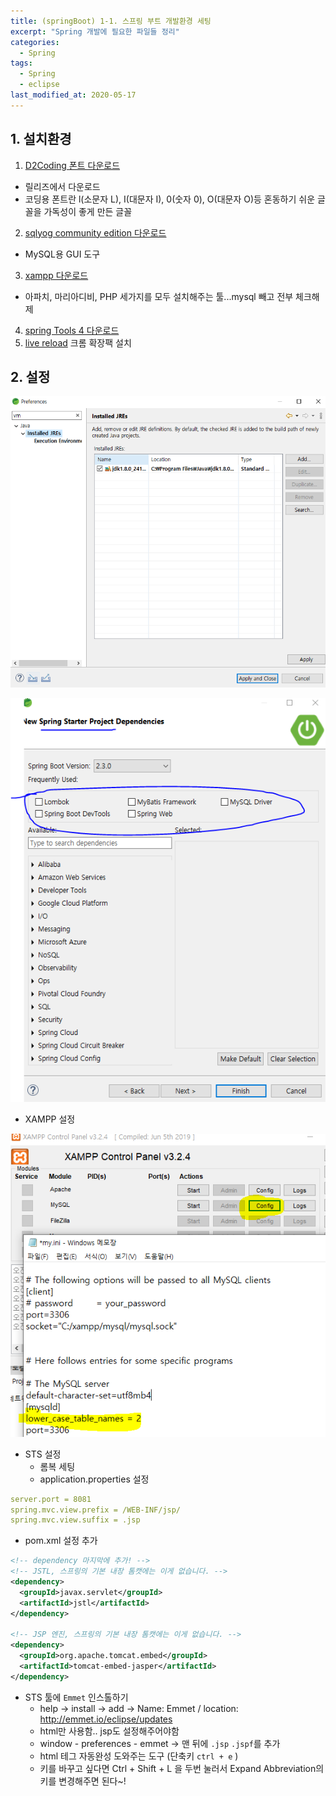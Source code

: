 ```yaml
---
title: (springBoot) 1-1. 스프링 부트 개발환경 세팅
excerpt: "Spring 개발에 필요한 파일들 정리"
categories:
  - Spring 
tags:
  - Spring
  - eclipse
last_modified_at: 2020-05-17
---
```


## 1. 설치환경 
1. [D2Coding 폰트 다운로드](https://github.com/naver/d2codingfont) 
- 릴리즈에서 다운로드
- 코딩용 폰트란 l(소문자 L), I(대문자 I), 0(숫자 0), O(대문자 O)등 혼동하기 쉬운 글꼴을 가독성이 좋게 만든 글꼴
2. [sqlyog community edition 다운로드](https://github.com/webyog/sqlyog-community/wiki/Downloads)
- MySQL용 GUI 도구
3. [xampp 다운로드](https://www.apachefriends.org/index.html)
- 아파치, 마리아디비, PHP 세가지를 모두 설치해주는 툴...mysql 빼고 전부 체크해제
4. [spring Tools 4 다운로드](https://spring.io/tools)
5. [live reload](https://chrome.google.com/webstore/detail/livereload/jnihajbhpnppcggbcgedagnkighmdlei?hl=ko) 크롬 확장팩 설치



## 2. 설정
![preparence 에서 vm이라고 치고 jre -> jdk로 바꾸기](/assets/img/common/2020-05-18-00-24-48.png)

![새프로젝트 만들떄 필요한 라이브러리 선택](/assets/img/common/2020-05-18-00-23-06.png)
  
- XAMPP 설정

![mysql 설정](/assets/img/common/2020-05-18-00-16-32.png)

- STS 설정
  + 롬복 세팅
  + application.properties 설정 
~~~yml
server.port = 8081
spring.mvc.view.prefix = /WEB-INF/jsp/
spring.mvc.view.suffix = .jsp
~~~
  + pom.xml 설정 추가 

~~~xml
<!-- dependency 마지막에 추가! -->
<!-- JSTL, 스프링의 기본 내장 톰캣에는 이게 없습니다. -->
<dependency>
  <groupId>javax.servlet</groupId>
  <artifactId>jstl</artifactId>
</dependency>

<!-- JSP 엔진, 스프링의 기본 내장 톰캣에는 이게 없습니다. -->
<dependency>
  <groupId>org.apache.tomcat.embed</groupId>
  <artifactId>tomcat-embed-jasper</artifactId>
</dependency>
~~~

* STS 툴에 `Emmet` 인스톨하기
  - help -> install -> add ->  Name: Emmet / location: http://emmet.io/eclipse/updates
  - html만 사용함.. jsp도 설정해주어야함
  - window - preferences - emmet -> 맨 뒤에 `.jsp` `.jspf`를 추가
  - html 테그 자동완성 도와주는 도구 (단축키 `ctrl + e` )
  - 키를 바꾸고 싶다면 Ctrl + Shift + L 을 두번 눌러서 Expand Abbreviation의 키를 변경해주면 된다~!

